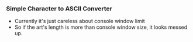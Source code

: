 ### Simple Character to ASCII Converter
* Currently it's just careless about console window limit
* So if the art's length is more than console window size, it looks messed up.
